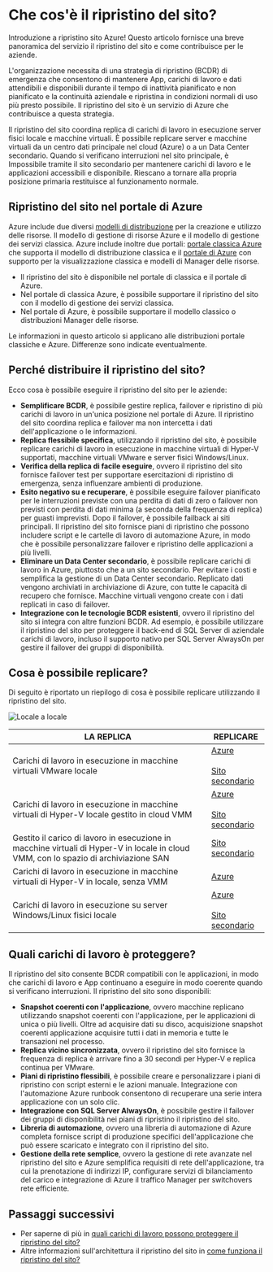 <properties
    pageTitle="Che cos'è il ripristino del sito? | Microsoft Azure"
    description="Viene fornita una panoramica del servizio il ripristino del sito di Azure e contiene un riepilogo scenari di distribuzione."
    services="site-recovery"
    documentationCenter=""
    authors="rayne-wiselman"
    manager="cfreeman"
    editor=""/>

<tags
    ms.service="site-recovery"
    ms.devlang="na"
    ms.topic="get-started-article"
    ms.tgt_pltfrm="na"
    ms.workload="storage-backup-recovery"
    ms.date="10/13/2016"
    ms.author="raynew"/>

#  <a name="what-is-site-recovery"></a>Che cos'è il ripristino del sito?

Introduzione a ripristino sito Azure! Questo articolo fornisce una breve panoramica del servizio il ripristino del sito e come contribuisce per le aziende.

L'organizzazione necessita di una strategia di ripristino (BCDR) di emergenza che consentono di mantenere App, carichi di lavoro e dati attendibili e disponibili durante il tempo di inattività pianificato e non pianificato e la continuità aziendale e ripristina in condizioni normali di uso più presto possibile. Il ripristino del sito è un servizio di Azure che contribuisce a questa strategia.

Il ripristino del sito coordina replica di carichi di lavoro in esecuzione server fisici locale e macchine virtuali. È possibile replicare server e macchine virtuali da un centro dati principale nel cloud (Azure) o a un Data Center secondario. Quando si verificano interruzioni nel sito principale, è Impossibile tramite il sito secondario per mantenere carichi di lavoro e le applicazioni accessibili e disponibile. Riescano a tornare alla propria posizione primaria restituisce al funzionamento normale.

## <a name="site-recovery-in-the-azure-portal"></a>Ripristino del sito nel portale di Azure

Azure include due diversi [modelli di distribuzione](../resource-manager-deployment-model.md) per la creazione e utilizzo delle risorse. Il modello di gestione di risorse Azure e il modello di gestione dei servizi classica. Azure include inoltre due portali: [portale classica Azure](https://manage.windowsazure.com/) che supporta il modello di distribuzione classica e il [portale di Azure](https://portal.azure.com) con supporto per la visualizzazione classica e modelli di Manager delle risorse.

- Il ripristino del sito è disponibile nel portale di classica e il portale di Azure.
- Nel portale di classica Azure, è possibile supportare il ripristino del sito con il modello di gestione dei servizi classica.
- Nel portale di Azure, è possibile supportare il modello classico o distribuzioni Manager delle risorse. 

Le informazioni in questo articolo si applicano alle distribuzioni portale classiche e Azure. Differenze sono indicate eventualmente.


## <a name="why-deploy-site-recovery"></a>Perché distribuire il ripristino del sito?

Ecco cosa è possibile eseguire il ripristino del sito per le aziende:

- **Semplificare BCDR**, è possibile gestire replica, failover e ripristino di più carichi di lavoro in un'unica posizione nel portale di Azure. Il ripristino del sito coordina replica e failover ma non intercetta i dati dell'applicazione o le informazioni.
- **Replica flessibile specifica**, utilizzando il ripristino del sito, è possibile replicare carichi di lavoro in esecuzione in macchine virtuali di Hyper-V supportati, macchine virtuali VMware e server fisici Windows/Linux.
- **Verifica della replica di facile eseguire**, ovvero il ripristino del sito fornisce failover test per supportare esercitazioni di ripristino di emergenza, senza influenzare ambienti di produzione.
- **Esito negativo su e recuperare**, è possibile eseguire failover pianificato per le interruzioni previste con una perdita di dati di zero o failover non previsti con perdita di dati minima (a seconda della frequenza di replica) per guasti imprevisti. Dopo il failover, è possibile failback ai siti principali. Il ripristino del sito fornisce piani di ripristino che possono includere script e le cartelle di lavoro di automazione Azure, in modo che è possibile personalizzare failover e ripristino delle applicazioni a più livelli.
- **Eliminare un Data Center secondario**, è possibile replicare carichi di lavoro in Azure, piuttosto che a un sito secondario. Per evitare i costi e semplifica la gestione di un Data Center secondario. Replicato dati vengono archiviati in archiviazione di Azure, con tutte le capacità di recupero che fornisce. Macchine virtuali vengono create con i dati replicati in caso di failover.
- **Integrazione con le tecnologie BCDR esistenti**, ovvero il ripristino del sito si integra con altre funzioni BCDR. Ad esempio, è possibile utilizzare il ripristino del sito per proteggere il back-end di SQL Server di aziendale carichi di lavoro, incluso il supporto nativo per SQL Server AlwaysOn per gestire il failover dei gruppi di disponibilità.

## <a name="what-can-i-replicate"></a>Cosa è possibile replicare?

Di seguito è riportato un riepilogo di cosa è possibile replicare utilizzando il ripristino del sito.

![Locale a locale](./media/site-recovery-overview/asr-overview-graphic.png)

**LA REPLICA** | **REPLICARE** 
---|---
Carichi di lavoro in esecuzione in macchine virtuali VMware locale | [Azure](site-recovery-vmware-to-azure-classic.md)<br/><br/> [Sito secondario](site-recovery-vmware-to-vmware.md)
Carichi di lavoro in esecuzione in macchine virtuali di Hyper-V locale gestito in cloud VMM  | [Azure](site-recovery-vmm-to-azure.md)<br/><br/> [Sito secondario](site-recovery-vmm-to-vmm.md) 
Gestito il carico di lavoro in esecuzione in macchine virtuali di Hyper-V in locale in cloud VMM, con lo spazio di archiviazione SAN|  [Sito secondario](site-recovery-vmm-san.md)
Carichi di lavoro in esecuzione in macchine virtuali di Hyper-V in locale, senza VMM | [Azure](site-recovery-hyper-v-site-to-azure.md)
Carichi di lavoro in esecuzione su server Windows/Linux fisici locale | [Azure](site-recovery-vmware-to-azure-classic.md)<br/><br/> [Sito secondario](site-recovery-vmware-to-vmware.md)


## <a name="what-workloads-can-i-protect"></a>Quali carichi di lavoro è proteggere?

Il ripristino del sito consente BCDR compatibili con le applicazioni, in modo che carichi di lavoro e App continuano a eseguire in modo coerente quando si verificano interruzioni. Il ripristino del sito sono disponibili:

- **Snapshot coerenti con l'applicazione**, ovvero macchine replicano utilizzando snapshot coerenti con l'applicazione, per le applicazioni di unica o più livelli. Oltre ad acquisire dati su disco, acquisizione snapshot coerenti applicazione acquisire tutti i dati in memoria e tutte le transazioni nel processo.
- **Replica vicino sincronizzata**, ovvero il ripristino del sito fornisce la frequenza di replica è arrivare fino a 30 secondi per Hyper-V e replica continua per VMware.
- **Piani di ripristino flessibili**, è possibile creare e personalizzare i piani di ripristino con script esterni e le azioni manuale. Integrazione con l'automazione Azure runbook consentono di recuperare una serie intera applicazione con un solo clic.
- **Integrazione con SQL Server AlwaysOn**, è possibile gestire il failover dei gruppi di disponibilità nei piani di ripristino il ripristino del sito.
- **Libreria di automazione**, ovvero una libreria di automazione di Azure completa fornisce script di produzione specifici dell'applicazione che può essere scaricato e integrato con il ripristino del sito.
- **Gestione della rete semplice**, ovvero la gestione di rete avanzate nel ripristino del sito e Azure semplifica requisiti di rete dell'applicazione, tra cui la prenotazione di indirizzi IP, configurare servizi di bilanciamento del carico e integrazione di Azure il traffico Manager per switchovers rete efficiente.


## <a name="next-steps"></a>Passaggi successivi

- Per saperne di più in [quali carichi di lavoro possono proteggere il ripristino del sito?](site-recovery-workload.md)
- Altre informazioni sull'architettura il ripristino del sito in [come funziona il ripristino del sito?](site-recovery-components.md)
 

